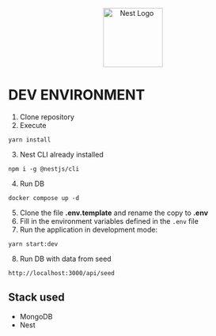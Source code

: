 <p align="center">
  <a href="http://nestjs.com/" target="blank"><img src="https://nestjs.com/img/logo-small.svg" width="120" alt="Nest Logo" /></a>
</p>

# DEV ENVIRONMENT
1. Clone repository
2. Execute
```
yarn install
```
3. Nest CLI already installed
```
npm i -g @nestjs/cli
```
4. Run DB
```
docker compose up -d
```
5. Clone the file __.env.template__ and rename the copy to __.env__
6. Fill in the environment variables defined in the ```.env``` file
7. Run the application in development mode:
```
yarn start:dev
```

8. Run DB with data from seed
```
http://localhost:3000/api/seed
```


## Stack used
* MongoDB
* Nest